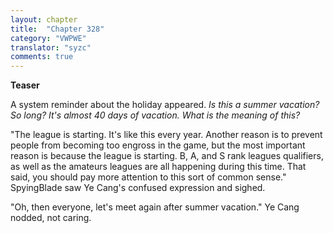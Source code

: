```yaml
---
layout: chapter
title:  "Chapter 328"
category: "VWPWE"
translator: "syzc"
comments: true
---
```


**Teaser**

A system reminder about the holiday appeared. *Is this a summer vacation? So long? It's almost 40 days of vacation. What is the meaning of this?*

"The league is starting. It's like this every year. Another reason is to prevent people from becoming too engross in the game, but the most important reason is because the league is starting. B, A, and S rank leagues qualifiers, as well as the amateurs leagues are all happening during this time. That said, you should pay more attention to this sort of common sense." SpyingBlade saw Ye Cang's confused expression and sighed.

"Oh, then everyone, let's meet again after summer vacation." Ye Cang nodded, not caring.
